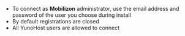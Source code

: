* To connect as **Mobilizon** administrator, use the email address and password of the user you choose during install
* By default registrations are closed
* All YunoHost users are allowed to connect
